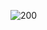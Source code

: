 
![200](https://user-images.githubusercontent.com/37390930/182740128-84f604ad-aa73-4f74-a1b8-62969723fd87.gif)
